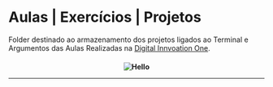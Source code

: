 # Aulas | Exercícios | Projetos
Folder destinado ao armazenamento dos projetos ligados ao Terminal e Argumentos
das Aulas Realizadas na [Digital Innvoation One](https://www.dio.me).

<h4 align="center">
 
![Hello](https://user-images.githubusercontent.com/70382532/138322189-2db8df52-9dcb-40a0-88a8-c365466bd33d.gif)

<hr>